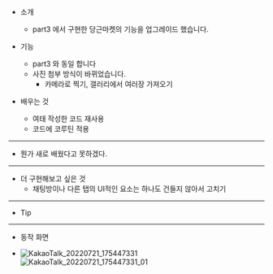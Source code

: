 - 소개
	- part3 에서 구현한 당근마켓의 기능을 업그레이드 했습니다.

- 기능
	- part3 와 동일 합니다
	- 사진 첨부 방식이 바뀌었습니다.
		- 카메라로 찍기, 갤러리에서 여러장 가져오기 

- 배우는 것
	- 여태 작성한 코드 재사용
	- 코드에 코루틴 적용

---

- 뭔가 새로 배웠다고 못하겠다.

---

- 더 구현해보고 싶은 것
	- 채팅방이나 다른 탭의 UI적인 요소는 하나도 건들지 않아서 고치기

---

- Tip

---

- 동작 화면

- ![KakaoTalk_20220721_175447331](https://user-images.githubusercontent.com/68932465/181042730-12856424-b257-400f-bbb1-f3dea4c84deb.jpg)
  ![KakaoTalk_20220721_175447331_01](https://user-images.githubusercontent.com/68932465/181042733-6c3960fb-07bb-45d2-afd1-0f3e379a8985.jpg)
